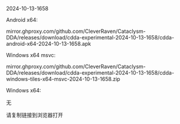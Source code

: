 2024-10-13-1658

Android x64:

mirror.ghproxy.com/github.com/CleverRaven/Cataclysm-DDA/releases/download/cdda-experimental-2024-10-13-1658/cdda-android-x64-2024-10-13-1658.apk

Windows x64 msvc:

mirror.ghproxy.com/github.com/CleverRaven/Cataclysm-DDA/releases/download/cdda-experimental-2024-10-13-1658/cdda-windows-tiles-x64-msvc-2024-10-13-1658.zip

Windows x64:

无

请复制链接到浏览器打开


